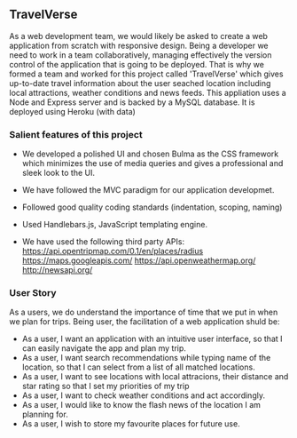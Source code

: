 ## TravelVerse

As a web development team, we would likely be asked to create a web application from scratch with responsive design. Being a developer we need to work in a team collaboratively, managing effectively the version control of the application that is going to be deployed. That is why we formed a team and worked for this project called 'TravelVerse' which gives up-to-date travel information about the user seached location including local attractions, weather conditions and news feeds. This appliation uses a Node and Express server and is backed by a MySQL database. It is deployed using Heroku (with data)

### Salient features of this project

* We developed a polished UI and chosen Bulma as the CSS framework which minimizes the use of media queries and gives a professional and sleek look to the UI.

* We have followed the MVC paradigm for our application developmet.

* Followed good quality coding standards (indentation, scoping, naming)

* Used Handlebars.js, JavaScript templating engine.

* We have used the following third party APIs:
      https://api.opentripmap.com/0.1/en/places/radius
      https://maps.googleapis.com/
      https://api.openweathermap.org/
      http://newsapi.org/



### User Story

As a users, we do understand the importance of time that we put in when we plan for trips. Being user, the facilitation of a web application shuld be:

* As a user, I want an application with an intuitive user interface, so that I can easily navigate the app and plan my trip.
* As a user, I want search recommendations while typing name of the location, so that I can select from a list of all matched locations.
* As a user, I want to see locations with local attracions, their distance and star rating so that I set my priorities of my trip
* As a user, I want to check weather conditions and act accordingly.
* As a user, I would like to know the flash news of the location I am planning for.
* As a user, I wish to store my favourite places for future use.